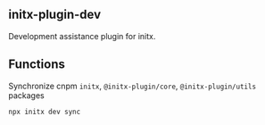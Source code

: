 ## initx-plugin-dev

Development assistance plugin for initx.

## Functions

Synchronize cnpm `initx`, `@initx-plugin/core`, `@initx-plugin/utils` packages

```bash
npx initx dev sync
```
